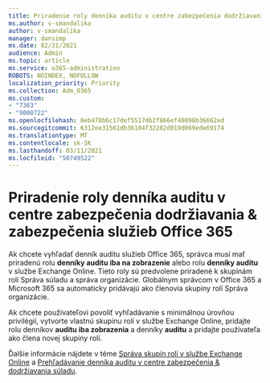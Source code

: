 ```yaml
---
title: Priradenie roly denníka auditu v centre zabezpečenia dodržiavania & zabezpečenia služieb Office 365
ms.author: v-smandalika
author: v-smandalika
manager: dansimp
ms.date: 02/21/2021
audience: Admin
ms.topic: article
ms.service: o365-administration
ROBOTS: NOINDEX, NOFOLLOW
localization_priority: Priority
ms.collection: Adm_O365
ms.custom:
- "7363"
- "9000722"
ms.openlocfilehash: 0eb470b6c17def5517db2f866ef40898b36662ed
ms.sourcegitcommit: 6312ee31561db36104f32282d019d069ede69174
ms.translationtype: MT
ms.contentlocale: sk-SK
ms.lasthandoff: 03/11/2021
ms.locfileid: "50749522"
---
```

# <a name="assign-an-audit-log-role-in-the-office-365-security--compliance-center"></a>Priradenie roly denníka auditu v centre zabezpečenia dodržiavania & zabezpečenia služieb Office 365

Ak chcete vyhľadať denník auditu služieb Office 365, správca musí mať priradenú rolu **denníky auditu iba na zobrazenie** alebo rolu **denníky auditu** v službe Exchange Online. Tieto roly sú predvolene priradené k skupinám rolí Správa súladu a správa organizácie. Globálnym správcom v Office 365 a Microsoft 365 sa automaticky pridávajú ako členovia skupiny rolí Správa organizácie.

Ak chcete používateľovi povoliť vyhľadávanie s minimálnou úrovňou privilégií, vytvorte vlastnú skupinu rolí v službe Exchange Online, pridajte rolu denníkov **auditu iba zobrazenia** a denníky **auditu** a pridajte používateľa ako člena novej skupiny rolí.

Ďalšie informácie nájdete v téme [Správa skupín rolí v službe Exchange Online](https://docs.microsoft.com/Exchange/permissions-exo/role-groups) a [Prehľadávanie denníka auditu v centre zabezpečenia & dodržiavania súladu](https://docs.microsoft.com/microsoft-365/compliance/search-the-audit-log-in-security-and-compliance).